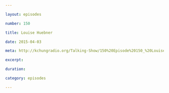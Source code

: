 ```yaml
---

layout: episodes

number: 150

title: Louise Huebner

date: 2015-04-03

meta: http://kchungradio.org/Talking-Show/150%20Episode%20150_%20Louise%20Huebner.mp3

excerpt: 

duration: 

category: episodes

---
```


